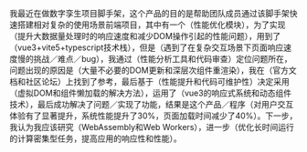 我最近在做数字孪生项目脚手架，这个产品的目的是帮助团队成员通过该脚手架快速搭建相对复杂的使用场景前端项目，其中有一个（性能优化模块），为了实现（提升大数据量处理时的响应速度和减少DOM操作引起的性能问题），用到了（vue3+vite5+typescript技术栈），但是（遇到了在复杂交互场景下页面响应速度慢的挑战／难点／bug），我通过（性能分析工具和代码审查）定位问题所在，问题出现的原因是（大量不必要的DOM更新和深层次组件重渲染），我在（官方文档和社区论坛）上找到了参考，最后基于（性能提升和代码可维护性）决定采用（虚拟DOM和组件懒加载的解决方法），运用了（vue3的响应式系统和动态组件技术），最后成功解决了问题／实现了功能，结果是这个产品／程序（对用户交互体验有了显著提升，系统性能提升了30%，页面加载时间减少了40%）。下一步，我认为我应该研究（WebAssembly和Web Workers），进一步（优化长时间运行的计算密集型任务，提高应用的响应性和性能）。
